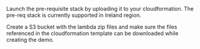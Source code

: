 Launch the pre-requisite stack by uploading it to your cloudformation.
The pre-req stack is currently supported in Ireland region.

Create a S3 bucket with the lambda zip files and make sure the files referenced in the cloudformation template can be downloaded while creating the demo.
